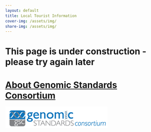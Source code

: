 ```yaml
---
layout: default
title: Local Tourist Information
cover-img: /assets/img/
share-img: /assets/img/
---
```


# This page is under construction - please try again later


# [About Genomic Standards Consortium](https://www.gensc.org/)
![GenSC logo](../assets/img/gsc_logo_sml.png)








